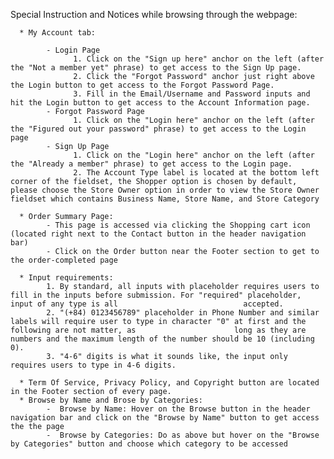 Special Instruction and Notices while browsing through the webpage:

      * My Account tab:

            - Login Page
                  1. Click on the "Sign up here" anchor on the left (after the "Not a member yet" phrase) to get access to the Sign Up page.
                  2. Click the "Forgot Password" anchor just right above the Login button to get access to the Forgot Password Page.
                  3. Fill in the Email/Username and Password inputs and hit the Login button to get access to the Account Information page.
            - Forgot Password Page
                  1. Click on the "Login here" anchor on the left (after the "Figured out your password" phrase) to get access to the Login page
            - Sign Up Page
                  1. Click on the "Login here" anchor on the left (after the "Already a member" phrase) to get access to the Login page.
                  2. The Account Type label is located at the bottom left corner of the fieldset, the Shopper option is chosen by default, please choose the Store Owner option in order to view the Store Owner fieldset which contains Business Name, Store Name, and Store Category
                 
      * Order Summary Page: 
            - This page is accessed via clicking the Shopping cart icon (located right next to the Contact button in the header navigation bar)
            - Click on the Order button near the Footer section to get to the order-completed page
      
      * Input requirements: 
            1. By standard, all inputs with placeholder requires users to fill in the inputs before submission. For "required" placeholder, input of any type is all                            accepted.
            2. "(+84) 0123456789" placeholder in Phone Number and similar labels will require user to type in character "0" at first and the following are not matter, as                      long as they are numbers and the maximum length of the number should be 10 (including 0).
            3. "4-6" digits is what it sounds like, the input only requires users to type in 4-6 digits.
            
      * Term Of Service, Privacy Policy, and Copyright button are located in the Footer section of every page.
      * Browse by Name and Brose by Categories:
            -  Browse by Name: Hover on the Browse button in the header navigation bar and click on the "Browse by Name" button to get access the the page
            -  Browse by Categories: Do as above but hover on the "Browse by Categories" button and choose which category to be accessed
       
      
